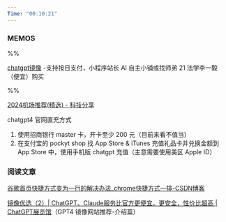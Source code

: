```yaml
---
Time: "00:10:21"
---
```


### MEMOS

%%

[chatgpt镜像](https://www.chatplus.cc/) -支持按日支付，小程序站长 AI 自主小铺或找师弟 21 法学李一毅（便宜）购买

%%

[2024机场推荐(精选) - 科技分享](https://github.com/kjfx)

chatgpt4 官网直充方式

1. 使用招商银行 master 卡，开卡至少 200 元（目前来看不值当）
2. 在支付宝的 pockyt shop 找 App Store & iTunes 充值礼品卡并兑换金额到 App Store 中，使用手机版 chatgpt 充值（主意需要使用美区 Apple ID）

### 阅读文章

[谷歌首页快捷方式变为一行的解决办法\_chrome快捷方式一排-CSDN博客](https://blog.csdn.net/m0_49140390/article/details/141668949)

[镜像优选（2）| ChatGPT、Claude服务比官方更便宜，更安全，性价比超高 | ChatGPT展览馆](https://chatgptshow.com/blog/mirror_site/chatgpt4_mirror_site2.html)（GPT4 镜像网站推荐-介绍篇）




